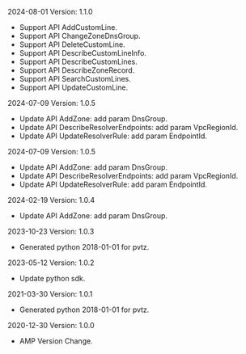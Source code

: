 2024-08-01 Version: 1.1.0
- Support API AddCustomLine.
- Support API ChangeZoneDnsGroup.
- Support API DeleteCustomLine.
- Support API DescribeCustomLineInfo.
- Support API DescribeCustomLines.
- Support API DescribeZoneRecord.
- Support API SearchCustomLines.
- Support API UpdateCustomLine.


2024-07-09 Version: 1.0.5
- Update API AddZone: add param DnsGroup.
- Update API DescribeResolverEndpoints: add param VpcRegionId.
- Update API UpdateResolverRule: add param EndpointId.


2024-07-09 Version: 1.0.5
- Update API AddZone: add param DnsGroup.
- Update API DescribeResolverEndpoints: add param VpcRegionId.
- Update API UpdateResolverRule: add param EndpointId.


2024-02-19 Version: 1.0.4
- Update API AddZone: add param DnsGroup.


2023-10-23 Version: 1.0.3
- Generated python 2018-01-01 for pvtz.

2023-05-12 Version: 1.0.2
- Update python sdk.

2021-03-30 Version: 1.0.1
- Generated python 2018-01-01 for pvtz.

2020-12-30 Version: 1.0.0
- AMP Version Change.

